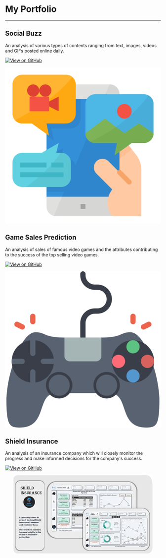 # My Portfolio
---
## Social Buzz

An analysis of various types of contents ranging from text, images, videos and GIFs posted online daily.

[![View on GitHub](https://img.shields.io/badge/Github-View_on_GitHub-blue?logo=GitHub)](https://github.com/sameerbeloshe/Social-buzz)

<center><img src="assets/img/SocialBuzz.png"/></center>

## Game Sales Prediction

An analysis of sales of famous video games and the attributes contributing to the success of the top selling video games.

[![View on GitHub](https://img.shields.io/badge/Github-View_on_GitHub-blue?logo=GitHub)](https://github.com/sameerbeloshe/Social-buzz)

<center><img src="assets/img/VideoGame.png"/></center>

## Shield Insurance

An analysis of an insurance company which will closely monitor the progress and make informed decisions for the company's success.

[![View on GitHub](https://img.shields.io/badge/Github-View_on_GitHub-blue?logo=GitHub)](https://github.com/sameerbeloshe/Social-buzz)

<center><img src="assets/img/ShieldInsurance.jpg"/></center>
